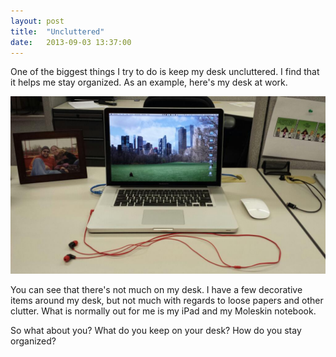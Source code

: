 ```yaml
---
layout: post
title:  "Uncluttered"
date:   2013-09-03 13:37:00
---
```


One of the biggest things I try to do is keep my desk uncluttered. I find that it helps me stay organized. As an example, here's my desk at work.

![Clean Desk](/assets/images/posts/work-desk.jpg)

You can see that there's not much on my desk. I have a few decorative items around my desk, but not much with regards to loose papers and other clutter. What is normally out for me is my iPad and my Moleskin notebook.

So what about you? What do you keep on your desk? How do you stay organized?